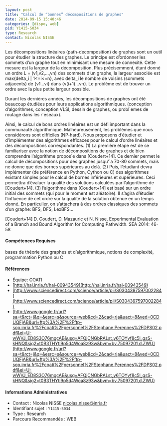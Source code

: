 ```yaml
---
layout: post
title: "Calcul de “bonnes” décompositions de graphes"
date: 2014-09-15 15:40:46
categories: [dispo, web]
pid: Y1415-S034
type: Research
contact: Nicolas NISSE
---
```

       
Les décompositions linéaires (path-decomposition) de graphes sont un outil pour étudier la structure des graphes. Le principe est d’ordonner les sommets d’un graphe tout en minimisant une mesure de connexité. Cette mesure est la largeur de la décomposition. Plus précisemment, étant donné un ordre L = (v1,v2,...,vn) des sommets d’un graphe, la largeur associée est max{delta_i | 1<=i<=n}, avec delta_i le nombre de voisins (sommets adjacents) de {v1...vi} dans {v(i+1)...vn}. Le problème est de trouver un ordre avec la plus petite largeur possible.

Durant les dernières années, les décompositions de graphes ont été beaucoup étudiées pour leurs applications algorithmiques. (conception d’algorithmes, conception VLSI, dessin de
graphes, ou probl`emes de routage dans les r´eseaux).

Ainsi, le calcul de bons ordres linéaires est un défi important dans la communauté algorithmique. Malheureusement, les problèmes que nous considérons sont difficiles (NP-hard). Nous proposons d’étudier et d’implémenter des algorithmes efficaces pour le calcul d’ordre linéaires et des décompositions correspondantes. (1) La première étape est de se familiariser avec la notion de décompositions de graphes et de bien comprendre l’algorithme propos´e dans [Coudert+14]. Ce dernier permet le calcul de décompositions pour des graphes jusqu’`a 70-80 sommets, mais ne donne que des bornes supérieures au delà. (2) Puis, l’étudiant devra implémenter (de préférence en Python, Cython ou C) des algorithmes existant simples pour le calcul de bornes inférieures et supérieures. Ceci permettra d’évaluer la qualité des solutions calculées par l’algorithme de [Coudert+14]. (3) l’algorithme dans [Coudert+14] est basé sur un ordre initial des sommets (qui pour le moment est aléatoire). Il s’agira d’étudier l’influence de cet ordre sur la qualité de la solution obtenue en un temps donné. En particulier, on s’attachera à des ordres classiques des sommets d’un graphe: BFS, DFS, LexBFS...

[Coudert+14] D. Coudert, D. Mazauric et N. Nisse, Experimental Evaluation of a Branch and Bound
Algorithm for Computing Pathwidth. SEA 2014: 46-58

#### Compétences Requises

bases de théorie des graphes et d’algorithmique, notions de complexité, programmation Python ou C


#### Références

  * Équipe: COATI
  * [http://hal.inria.fr/hal-00943549](http://hal.inria.fr/hal-00943549)
  * [http://www.sciencedirect.com/science/article/pii/S0304397597002284](http://www.sciencedirect.com/science/article/pii/S0304397597002284)
  * [http://www.google.fr/url?sa=t&rct=j&q=&esrc=s&source=web&cd=2&cad=rja&uact=8&ved=0CDUQFjAB&url=ftp%3A%2F%2Fftp-sop.inria.fr%2Fcoati%2Fpersonnel%2FStephane.Perennes%2FDPS02.pdf&ei=U-wWVJ_ED8S3O76mgcAE&usg=AFQjCNGbRALst_y6TOYvf8c5I_gsS-kHNQ&sig2=t0B3THYti9p5d4Woa8z93w&bvm=bv.75097201,d.ZWU](http://www.google.fr/url?sa=t&rct=j&q=&esrc=s&source=web&cd=2&cad=rja&uact=8&ved=0CDUQFjAB&url=ftp%3A%2F%2Fftp-sop.inria.fr%2Fcoati%2Fpersonnel%2FStephane.Perennes%2FDPS02.pdf&ei=U-wWVJ_ED8S3O76mgcAE&usg=AFQjCNGbRALst_y6TOYvf8c5I_gsS-kHNQ&sig2=t0B3THYti9p5d4Woa8z93w&bvm=bv.75097201,d.ZWU)

#### Informations Administratives
  * Contact : Nicolas NISSE <nicolas.nisse@inria.fr>
  * Identifiant sujet : `Y1415-S034`
  * Type : Research
  * Parcours Recommandés :  WEB
     
